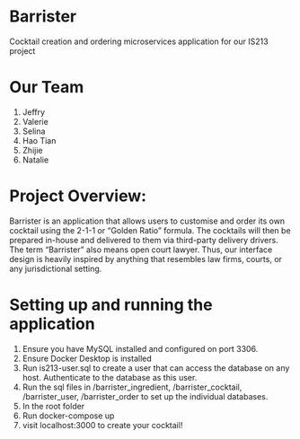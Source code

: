 # Barrister
Cocktail creation and ordering microservices application for our IS213 project

# Our Team
1. Jeffry
2. Valerie
3. Selina
4. Hao Tian
5. Zhijie
6. Natalie

# Project Overview:
Barrister is an application that allows users to customise and order its own cocktail using the 2-1-1 or “Golden Ratio” formula. The cocktails will then be prepared in-house and delivered to them via third-party delivery drivers. The term “Barrister” also means open court lawyer. Thus, our interface design is heavily inspired by anything that resembles law firms, courts, or any jurisdictional setting.

# Setting up and running the application
1. Ensure you have MySQL installed and configured on port 3306.
2. Ensure Docker Desktop is installed
3. Run is213-user.sql to create a user that can access the database on any host. Authenticate to the database as this user.
4. Run the sql files in /barrister_ingredient, /barrister_cocktail, /barrister_user, /barrister_order to set up the individual databases.
5. In the root folder 
6. Run docker-compose up
7. visit localhost:3000 to create your cocktail!
